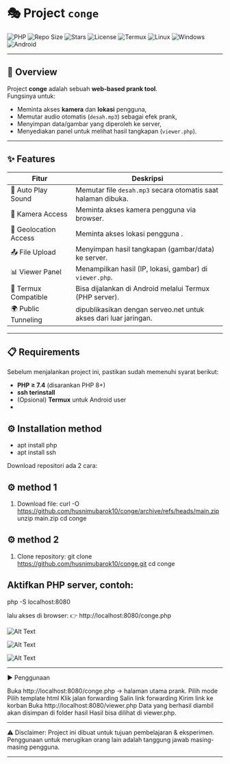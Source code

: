 
# 🎭 Project `conge`

![PHP](https://img.shields.io/badge/PHP-^8-blue?logo=php)
![Repo Size](https://img.shields.io/github/repo-size/husnimubarok10/conge)
![Stars](https://img.shields.io/github/stars/husnimubarok10/conge?style=social)
![License](https://img.shields.io/github/license/husnimubarok10/conge)
![Termux](https://img.shields.io/badge/Support-Termux-green?logo=android)
![Linux](https://img.shields.io/badge/OS-Linux-orange?logo=linux)
![Windows](https://img.shields.io/badge/OS-Windows-blue?logo=windows)
![Android](https://img.shields.io/badge/OS-Android-green?logo=android)

---

## 📖 Overview
Project **conge** adalah sebuah **web-based prank tool**.  
Fungsinya untuk:
- Meminta akses **kamera** dan **lokasi** pengguna,
- Memutar audio otomatis (`desah.mp3`) sebagai efek prank,
- Menyimpan data/gambar yang diperoleh ke server,
- Menyediakan panel untuk melihat hasil tangkapan (`viewer.php`).

---

## ✨ Features

| Fitur                     | Deskripsi                                                                 |
|----------------------------|---------------------------------------------------------------------------|
| 🎵 Auto Play Sound         | Memutar file `desah.mp3` secara otomatis saat halaman dibuka.             |
| 📸 Kamera Access           | Meminta akses kamera pengguna via browser.                               |
| 📍 Geolocation Access      | Meminta akses lokasi pengguna .                     |
| 📤 File Upload             | Menyimpan hasil tangkapan (gambar/data) ke server.   |
| 📊 Viewer Panel            | Menampilkan hasil (IP, lokasi, gambar) di `viewer.php`.                   |
| 📱 Termux Compatible       | Bisa dijalankan di Android melalui Termux (PHP server).                   |
| 🌍 Public Tunneling        |  dipublikasikan dengan serveo.net untuk akses dari luar jaringan.   |

---

## 📋 Requirements
Sebelum menjalankan project ini, pastikan sudah memenuhi syarat berikut:

- **PHP ≥ 7.4** (disarankan PHP 8+) 
- **ssh terinstall** 
- (Opsional) **Termux** untuk Android user
- 
## ⚙️ Installation method 
- apt install php 
- apt install ssh

Download repositori ada 2 cara:

## ⚙️ method 1

1. Download file:
   curl -O https://github.com/husnimubarok10/conge/archive/refs/heads/main.zip
   unzip main.zip
   cd conge


## ⚙️ method 2

1. Clone repository:
   git clone https://github.com/husnimubarok10/conge.git
   cd conge

## Aktifkan PHP server, contoh:

php -S localhost:8080

lalu akses di browser:
👉 http://localhost:8080/conge.php

![Alt Text](https://github.com/user-attachments/assets/fb15c269-12fe-4722-a903-99f2044ac549)


![Alt Text](https://github.com/user-attachments/assets/d499f810-8e32-42fe-9560-4c38c1f2069f)


![Alt Text](https://github.com/user-attachments/assets/f946f1c8-00e2-4e4a-b8ca-b64457637f92)



---

▶️ Penggunaan 

Buka http://localhost:8080/conge.php → halaman utama prank.
Pilih mode
Pilih template html 
Klik jalan forwarding 
Salin link forwarding 
Kirim link ke korban 
Buka http://localhost:8080/viewer.php
Data yang berhasil diambil akan disimpan di folder hasil
Hasil bisa dilihat di viewer.php. 



---

⚠️ Disclaimer:
Project ini dibuat untuk tujuan pembelajaran & eksperimen.
Penggunaan untuk merugikan orang lain adalah tanggung jawab masing-masing pengguna.

---
